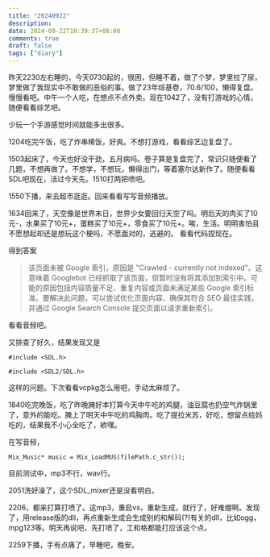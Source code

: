 ```yaml
---
title: "20240922"
description: 
date: 2024-09-22T10:39:37+08:00
comments: true
draft: false
tags: ["diary"]
---
```

昨天2230左右睡的，今天0730起的，很困，但睡不着，做了个梦，梦里拉了尿，梦里做了我现实中不敢做的恶俗的事。做了23年综基卷，70.6/100，懒得复盘。慢慢看吧。中午一个人吃，在想点不点外卖。现在1042了，没有打游戏的心情，随便看看综艺吧。

少玩一个手游感觉时间就能多出很多。

1204吃完午饭，吃了炸串稀饭，好爽。不想打游戏，看看综艺边复盘了。

1503起床了，今天也好没干劲，五月病吗。卷子算是复盘完了，常识只随便看了几题，不想再做了。不想学，不想玩，懒得出门，等着塞尔达新作了。随便看看SDL吧现在，活过今天先。1510打两把喷吧。

1550下播，来去超市逛逛。回来看看写写音频播放。

1634回来了，天空像是世界末日，世界少女要回归天空了吗。明后天的肉买了10元-，水果买了10元+，蛋糕买了10元+，零食买了10元+。唉，生活。明明害怕且不愿想起却还是想玩这个梗吗，不愿面对的，逃避的。 看看代码捏现在。

得到答案

> 该页面未被 Google 索引，原因是 "Crawled - currently not indexed"。这意味着 Googlebot 已经抓取了该页面，但暂时没有将其添加到索引中。可能的原因包括内容质量不足、重复内容或页面未满足某些 Google 索引标准。要解决此问题，可以尝试优化页面内容、确保其符合 SEO 最佳实践，并通过 Google Search Console 提交页面以请求重新索引。

看看音频吧。

又排查了好久，结果发现又是

```
#include <SDL.h>
```

```
#include <SDL2/SDL.h>
```

这样的问题。下次看看vcpkg怎么用吧，手动太麻烦了。

1840吃完晚饭，吃了昨晚腌好本打算今天中午吃的鸡腿，油豆腐也扔空气炸锅里了，意外的能吃。腌上了明天中午吃的鸡胸肉。吃了提拉米苏，好吃，想留点给妈吃的，结果我不小心全吃了，欸嘿。

在写音频，

```
Mix_Music* music = Mix_LoadMUS(filePath.c_str());
```

目前测试中，mp3不行，wav行。

2051洗好澡了，这个SDL_mixer还是没看明白。

2206，都来打算打喷了。这mp3，重启vs，重新生成，就行了，好难绷啊。发现了，用release版的dll，再点重新生成会生成别的和解码(?)有关的dll，比如ogg，mpg123等。明天再说吧，先打喷了，工和格都能打应该这个点。

2259下播，手有点痛了，早睡吧，晚安。
